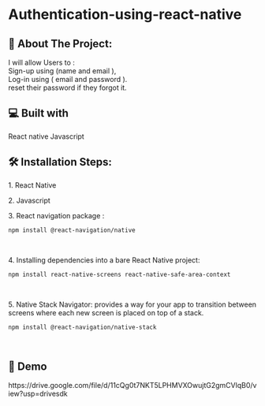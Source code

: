 # Authentication-using-react-native

<h2 >🧐 About The Project: </h2>

I will allow Users to :
<br>
Sign-up using (name and email ),
<br>
Log-in using ( email and password ).
<br>
reset their password if they forgot it.

<h2 >💻 Built with </h2>
React native
Javascript

<h2 >🛠️ Installation Steps: </h2>
<p>1. React Native</p>

<p>2. Javascript</p>

<p>3. React navigation package :</p>

```
npm install @react-navigation/native
```
<br>
<p>4. Installing dependencies into a bare React Native project:</p>

```
npm install react-native-screens react-native-safe-area-context
```
<br>
<p>5. Native Stack Navigator: provides a way for your app to transition between screens where each new screen is placed on top of a stack.</p>

```
npm install @react-navigation/native-stack
```
<br>


<h2 >🚀 Demo </h2>
https://drive.google.com/file/d/11cQg0t7NKT5LPHMVXOwujtG2gmCVlqB0/view?usp=drivesdk
